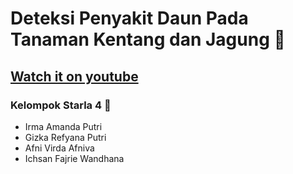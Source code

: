 # Deteksi Penyakit Daun Pada Tanaman Kentang dan Jagung 🎍 
## [Watch it on youtube](https://youtu.be/lpzExNZDizI)
### Kelompok Starla 4 🎍

- Irma Amanda Putri
- Gizka Refyana Putri
- Afni Virda Afniva
- Ichsan Fajrie Wandhana
